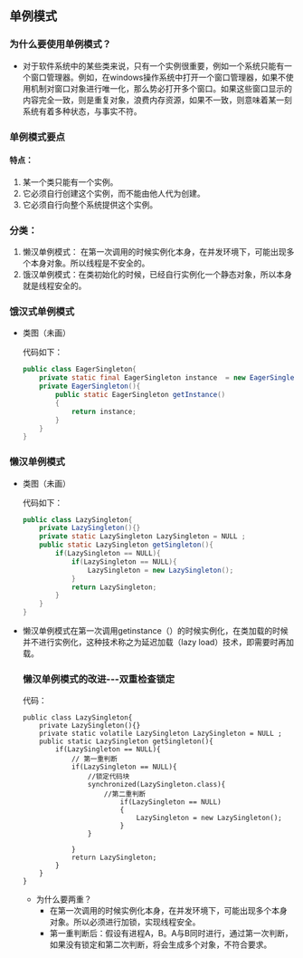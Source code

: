 ## 单例模式



### 为什么要使用单例模式？

- 对于软件系统中的某些类来说，只有一个实例很重要，例如一个系统只能有一个窗口管理器。例如，在windows操作系统中打开一个窗口管理器，如果不使用机制对窗口对象进行唯一化，那么势必打开多个窗口。如果这些窗口显示的内容完全一致，则是重复对象，浪费内存资源，如果不一致，则意味着某一刻系统有着多种状态，与事实不符。

### 单例模式要点

#### 特点：

1. 某一个类只能有一个实例。
2. 它必须自行创建这个实例，而不能由他人代为创建。
3. 它必须自行向整个系统提供这个实例。

### 分类：

1. 懒汉单例模式： 在第一次调用的时候实例化本身，在并发环境下，可能出现多个本身对象。所以线程是不安全的。
2. 饿汉单例模式：在类初始化的时候，已经自行实例化一个静态对象，所以本身就是线程安全的。



### 饿汉式单例模式

- 类图（未画）

  代码如下：

  ```java
  public class EagerSingleton{
      private static final EagerSingleton instance  = new EagerSingleton();
      private EagerSingleton(){
          public static EagerSingleton getInstance()
          {
              return instance;
          }
      }
  }
  ```



### 懒汉单例模式

- 类图（未画）

  代码如下：

  ```java
  public class LazySingleton{
      private LazySingleton(){}
      private static LazySingleton LazySingleton = NULL ;
      public static LazySingleton getSingleton(){
          if(LazySingleton == NULL){
              if(LazySingleton == NULL){
                  LazySingleton = new LazySingleton();
              }
              return LazySingleton;
          }
      }
  }
  ```

- 懒汉单例模式在第一次调用getinstance（）的时候实例化，在类加载的时候并不进行实例化，这种技术称之为延迟加载（lazy load）技术，即需要时再加载。

  

  

  ### 懒汉单例模式的改进---双重检查锁定

  代码：

  ```
  public class LazySingleton{
      private LazySingleton(){}
      private static volatile LazySingleton LazySingleton = NULL ;
      public static LazySingleton getSingleton(){
          if(LazySingleton == NULL){
              // 第一重判断
              if(LazySingleton == NULL){
                  //锁定代码块
                  synchronized(LazySingleton.class){
                      //第二重判断
                          if(LazySingleton == NULL)
                          {
                              LazySingleton = new LazySingleton();
                          }
                  }
                  
              }
              return LazySingleton;
          }
      }
  }
  ```

  - 为什么要两重？
    - 在第一次调用的时候实例化本身，在并发环境下，可能出现多个本身对象。所以必须进行加锁，实现线程安全。
    - 第一重判断后：假设有进程A，B。A与B同时进行，通过第一次判断，如果没有锁定和第二次判断，将会生成多个对象，不符合要求。





